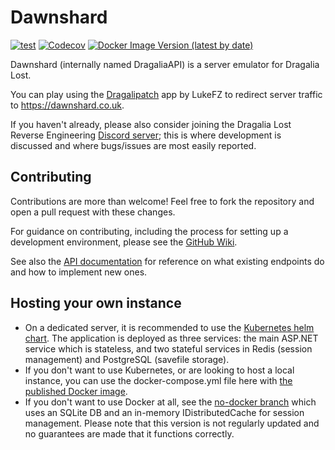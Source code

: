 # Dawnshard

[![test](https://github.com/SapiensAnatis/DragaliaAPI/actions/workflows/test.yaml/badge.svg?branch=develop)](https://github.com/SapiensAnatis/DragaliaAPI/actions/workflows/test.yaml) [![Codecov](https://img.shields.io/codecov/c/github/sapiensanatis/dawnshard?logo=codecov)](https://app.codecov.io/gh/SapiensAnatis/Dawnshard) [![Docker Image Version (latest by date)](https://img.shields.io/docker/v/sapiensanatis/dragalia-api?label=docker%20image&logo=docker)](https://hub.docker.com/r/sapiensanatis/dragalia-api)

Dawnshard (internally named DragaliaAPI) is a server emulator for Dragalia Lost.

You can play using the [Dragalipatch](https://github.com/lukeFZ/dragalipatch) app by LukeFZ to redirect server traffic to https://dawnshard.co.uk.

If you haven't already, please also consider joining the Dragalia Lost Reverse Engineering [Discord server](https://discord.gg/j9zSttjjWj); this is where development is discussed and where bugs/issues are most easily reported.

## Contributing

Contributions are more than welcome! Feel free to fork the repository and open a pull request with these changes. 

For guidance on contributing, including the process for setting up a development environment, please see the [GitHub Wiki](https://github.com/SapiensAnatis/Dawnshard/wiki).

See also the [API documentation](https://dragalia-api-docs.readthedocs.io/en/latest/) for reference on what existing endpoints do and how to implement new ones.

## Hosting your own instance

- On a dedicated server, it is recommended to use the [Kubernetes helm chart](https://github.com/SapiensAnatis/helm-charts). The application is deployed as three services: the main ASP.NET service which is stateless, and two stateful services in Redis (session management) and PostgreSQL (savefile storage). 
- If you don't want to use Kubernetes, or are looking to host a local instance, you can use the docker-compose.yml file here with [the published Docker image](https://hub.docker.com/repository/docker/sapiensanatis/dragalia-api/general).
- If you don't want to use Docker at all, see the [no-docker branch](https://github.com/sapiensAnatis/dragaliaAPI/tree/no-docker) which uses an SQLite DB and an in-memory IDistributedCache for session management. Please note that this version is not regularly updated and no guarantees are made that it functions correctly.

